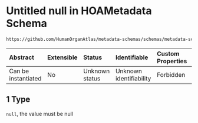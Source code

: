 # Untitled null in HOAMetadata Schema

```txt
https://github.com/HumanOrganAtlas/metadata-schemas/schemas/metadata-schemas.json#/$defs/PublicScanMetadata/properties/scintillator/anyOf/1
```



| Abstract            | Extensible | Status         | Identifiable            | Custom Properties | Additional Properties | Access Restrictions | Defined In                                                                   |
| :------------------ | :--------- | :------------- | :---------------------- | :---------------- | :-------------------- | :------------------ | :--------------------------------------------------------------------------- |
| Can be instantiated | No         | Unknown status | Unknown identifiability | Forbidden         | Allowed               | none                | [metadata-schema.json\*](../out/metadata-schema.json "open original schema") |

## 1 Type

`null`, the value must be null
